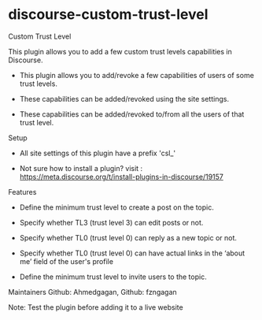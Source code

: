# discourse-custom-trust-level
Custom Trust Level

This plugin allows you to add a few custom trust levels capabilities in Discourse.

- This plugin allows you to add/revoke a few capabilities of users of some trust levels.

- These capabilities can be added/revoked using the site settings.

- These capabilities can be added/revoked to/from all the users of that trust level.


Setup
- All site settings of this plugin have a prefix 'csl_'

- Not sure how to install a plugin? visit : https://meta.discourse.org/t/install-plugins-in-discourse/19157

Features
-  Define the minimum trust level to create a post on the topic.

- Specify whether TL3 (trust level 3) can edit posts or not.

- Specify whether TL0 (trust level 0) can reply as a new topic or not.

- Specify whether TL0 (trust level 0) can have actual links in the ‘about me’ field of the user's profile

- Define the minimum trust level to invite users to the topic.

Maintainers
Github: Ahmedgagan, Github: fzngagan

Note: Test the plugin before adding it to a live website
